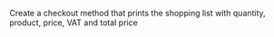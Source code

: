 Create a checkout method that prints the shopping list 
with quantity, product, price, VAT and total price
